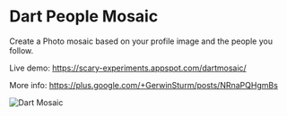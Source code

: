 <span itemprop="title">Dart People Mosaic</span>
================================================

<span itemprop="description">Create a Photo mosaic based on your profile image and the people you follow.</span>

Live demo: https://scary-experiments.appspot.com/dartmosaic/

More info: https://plus.google.com/+GerwinSturm/posts/NRnaPQHgmBs

<img src="https://lh3.googleusercontent.com/-aeXo0DkbtCA/U0W4B0ceMiI/AAAAAAAB-dA/pHsHjXHUfGY/w958-h706-no/dart_people_mosaic.PNG" itemprop="image" alt="Dart Mosaic">
